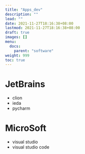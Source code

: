 ```yaml
---
title: "Apps_dev"
description: ""
lead: ""
date: 2021-11-27T18:16:38+08:00
lastmod: 2021-11-27T18:16:38+08:00
draft: true
images: []
menu: 
  docs:
    parent: "software"
weight: 999
toc: true
---
```


# JetBrains

- clion
- ieda
- pycharm

# MicroSoft

- visual studio
- visual studio code


